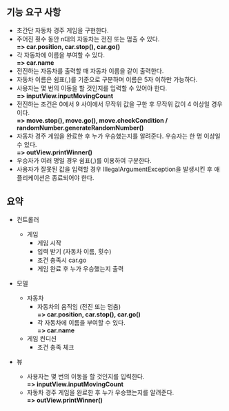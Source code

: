 ## 기능 요구 사항
* 초간단 자동차 경주 게임을 구현한다.   
* 주어진 횟수 동안 n대의 자동차는 전진 또는 멈출 수 있다.   
**=> car.position, car.stop(), car.go()**     
* 각 자동차에 이름을 부여할 수 있다.   
**=> car.name**    
* 전진하는 자동차를 출력할 때 자동차 이름을 같이 출력한다.    
* 자동차 이름은 쉼표(,)를 기준으로 구분하며 이름은 5자 이하만 가능하다.    
* 사용자는 몇 번의 이동을 할 것인지를 입력할 수 있어야 한다.  
**=> inputView.inputMovingCount**  
* 전진하는 조건은 0에서 9 사이에서 무작위 값을 구한 후 무작위 값이 4 이상일 경우이다.   
**=> move.stop(), move.go(), move.checkCondition / randomNumber.generateRandomNumber()**   
* 자동차 경주 게임을 완료한 후 누가 우승했는지를 알려준다. 우승자는 한 명 이상일 수 있다.  
**=> outView.printWinner()**  
* 우승자가 여러 명일 경우 쉼표(,)를 이용하여 구분한다.   
* 사용자가 잘못된 값을 입력할 경우 IllegalArgumentException을 발생시킨 후 애플리케이션은 종료되어야 한다.

## 요약
* 컨트롤러
  * 게임
    * 게임 시작
    * 입력 받기 (자동차 이름, 횟수)
    * 조건 충족시 car.go
    * 게임 완료 후 누가 우승했는지 출력

* 모델
  * 자동차
    * 자동차의 움직임 (전진 또는 멈춤)   
      **=> car.position, car.stop(), car.go()**
    * 각 자동차에 이름을 부여할 수 있다.   
      **=> car.name** 
  * 게임 컨디션
    * 조건 충족 체크

* 뷰
  * 사용자는 몇 번의 이동을 할 것인지를 입력한다.   
    **=> inputView.inputMovingCount**  
  * 자동차 경주 게임을 완료한 후 누가 우승했는지를 알려준다.   
    **=> outView.printWinner()**  
